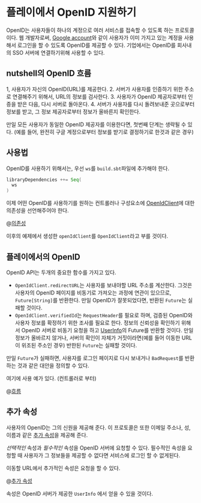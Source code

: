 <!--- Copyright (C) 2009-2015 Typesafe Inc. <http://www.typesafe.com> -->
# 플레이에서 OpenID 지원하기

OpenID는 사용자들이 하나의 계정으로 여러 서비스를 접속할 수 있도록 하는 프로토콜이다. 웹 개발자로써, [Google account](https://developers.google.com/accounts/docs/OpenID)와 같이 사용자가 이미 가지고 있는 계정을 사용해서 로그인을 할 수 있도록 OpenID를 제공할 수 있다. 기업에서는 OpenID를 회사내의 SSO 서버에 연결하기위해 사용할 수 있다.

## nutshell의 OpenID 흐름

1, 사용자가 자신의 OpenID(URL)를 제공한다.
2. 서버가 사용자를 인증하기 위한 주소로 연결해주기 위해서, URL의 정보를 검사한다.
3. 사용자가 OpenID 제공자로부터 인증을 받은 다음, 다시 서버로 돌아온다.
4. 서버가 사용자를 다시 돌려보내준 곳으로부터 정보를 받고, 그 정보 제공자로부터 정보가 올바른지 확인한다.

만일 모든 사용자가 동일한 OpenID 제공자를 이용한다면, 첫번째 단계는 생략될 수 있다. (예를 들어, 완전히 구글 계정으로부터 정보를 받기로 결정하기로 한것과 같은 경우)

## 사용법

OpenID를 사용하기 위해서는, 우선 `ws`를 `build.sbt`파일에 추가해야 한다.

```scala
libraryDependencies ++= Seq(
  ws
)
```

이제 어떤 OpenID를 사용하기를 원하는 컨트롤러나 구성요소에 [OpenIdClient](api/scala/index.html#play.api.libs.openid.OpenIdClient)에 대한 의존성을 선언해주어야 한다.

@[의존성](code/ScalaOpenIdSpec.scala)

이후의 예제에서 생성한 `openIdClient`를 `OpenIdClient`라고 부를 것이다.

## 플레이에서의 OpenID

OpenID API는 두개의 중요한 함수를 가지고 있다.

* `OpenIdClient.redirectURL`는 사용자를 보내야할 URL 주소를 계산한다. 그것은 사용자의 OpenID 페이지를 비동기로 가져오는 과정에 연관이 있으므로, `Future[String]`를 반환한다. 만일 OpenID가 잘못되었다면, 반환된 `Future`는 실패할 것이다.
* `OpenIdClient.verifiedId`는 `RequestHeader`를 필요로 하며, 검증된 OpenID와 사용자 정보를 확정하기 위한 조사를 필요로 한다. 정보의 신뢰성을 확인하기 위해서 OpenID 서버로 비동기 요청을 하고 [UserInfo](api/scala/index.html#play.api.libs.openid.UserInfo)의 Future를 반환할 것이다. 만일 정보가 올바르지 않거나, 서버의 확인이 자체가 거짓이라면(예를 들어 이동한 URL이 위조된 주소인 경우) 반한된 `Future`는 실패할 것이다.

만일 `Future`가 실패하면, 사용자를 로그인 페이지로 다시 보내거나 `BadRequest`를 반환하는 것과 같은 대안을 정의할 수 있다.

여기에 사용 예가 있다. (컨트롤러로 부터)

@[흐름](code/ScalaOpenIdSpec.scala)

## 추가 속성

사용자의 OpenID는 그의 신원을 제공해 준다. 이 프로토콜은 또한 이메일 주소나, 성, 이름과 같은 [추가 속성](http://openid.net/specs/openid-attribute-exchange-1_0.html)을 제공해 준다.

*선택적인* 속성과 *필수적인* 속성을 OpenID 서버에 요청할 수 있다. 필수적인 속성을 요청할 때 사용자가 그 정보들을 제공할 수 없다면 서비스에 로그인 할 수 없게된다.

이동할 URL에서 추가적인 속성은 요청을 할 수 있다.

@[추가 속성](code/ScalaOpenIdSpec.scala)

속성은 OpenID 서버가 제공한 `UserInfo` 에서 얻을 수 있을 것이다.
